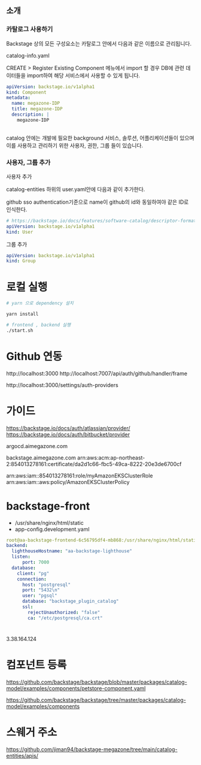 
## 소개

### 카탈로그 사용하기

Backstage 상의 모든 구성요소는 카탈로그 안에서 다음과 같은 이름으로 관리됩니다.


catalog-info.yaml

CREATE > Register Existing Component 메뉴에서 import 할 경우 DB에 관련 데이터들을 import하여 해당 서비스에서 사용할 수 있게 됩니다.


```yaml
apiVersion: backstage.io/v1alpha1
kind: Component
metadata:
  name: megazone-IDP
  title: megazone-IDP
  description: |
    megazone-IDP
  
```

catalog 안에는 개발에 필요한 
background 서비스, 솔루션, 어플리케이션들이 있으며 이를 사용하고 관리하기 위한 사용자, 권한, 그룹 들이 있습니다.


### 사용자, 그룹 추가

사용자 추가

catalog-entities 하위의 user.yaml안에 다음과 같이 추가한다. 

github sso authentication기준으로 name이 github의 id와 동일하여야 같은 ID로 인식한다.

```yaml
# https://backstage.io/docs/features/software-catalog/descriptor-format#kind-user
apiVersion: backstage.io/v1alpha1
kind: User

```

그룹 추가

```yaml
apiVersion: backstage.io/v1alpha1
kind: Group
```



# 로컬 실행 

```sh
# yarn 으로 dependency 설치

yarn install

# frontend , backend 실행
./start.sh

```


# Github 연동 

http://localhost:3000
http://localhost:7007/api/auth/github/handler/frame

http://localhost:3000/settings/auth-providers

# 가이드 
https://backstage.io/docs/auth/atlassian/provider/
https://backstage.io/docs/auth/bitbucket/provider



argocd.aimegazone.com

backstage.aimegazone.com
arn:aws:acm:ap-northeast-2:854013278161:certificate/da2d1c66-fbc5-49ca-8222-20e3de6700cf


arn:aws:iam::854013278161:role/myAmazonEKSClusterRole
arn:aws:iam::aws:policy/AmazonEKSClusterPolicy




# backstage-front 
* /usr/share/nginx/html/static
* app-config.development.yaml

```yaml 
root@aa-backstage-frontend-6c56795df4-mb868:/usr/share/nginx/html/static# cat app-config.development.yaml
backend:
  lighthouseHostname: "aa-backstage-lighthouse"
  listen:
      port: 7000
  database:
    client: "pg"
    connection:
      host: "postgresql"
      port: "5432\n"
      user: "pgsql"
      database: "backstage_plugin_catalog"
      ssl:
        rejectUnauthorized: "false"
        ca: "/etc/postgresql/ca.crt"
```


# 
3.38.164.124


# 컴포넌트 등록 
https://github.com/backstage/backstage/blob/master/packages/catalog-model/examples/components/petstore-component.yaml

https://github.com/backstage/backstage/tree/master/packages/catalog-model/examples/components


# 스웨거 주소 
https://github.com/jiman94/backstage-megazone/tree/main/catalog-entities/apis/





